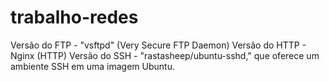 # trabalho-redes

Versão do FTP - "vsftpd" (Very Secure FTP Daemon)
Versão do HTTP -  Nginx (HTTP)
Versão do SSH - "rastasheep/ubuntu-sshd," que oferece um ambiente SSH em uma imagem Ubuntu.
